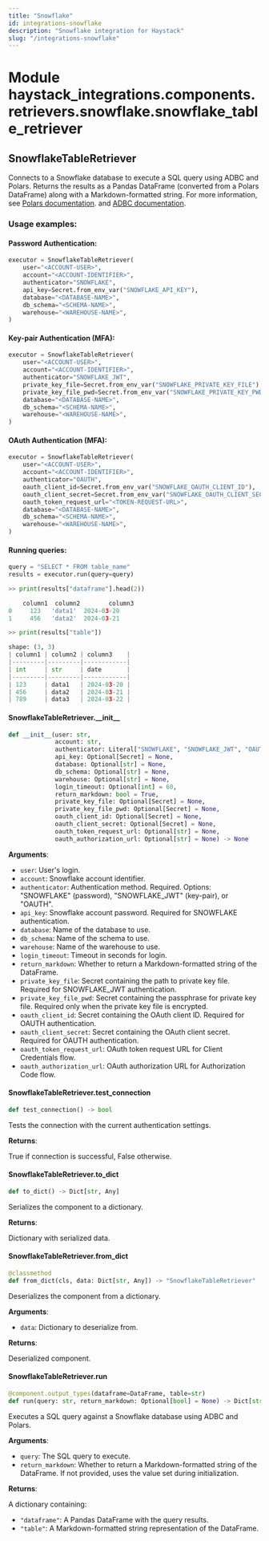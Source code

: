 ```yaml
---
title: "Snowflake"
id: integrations-snowflake
description: "Snowflake integration for Haystack"
slug: "/integrations-snowflake"
---
```


<a id="haystack_integrations.components.retrievers.snowflake.snowflake_table_retriever"></a>

# Module haystack\_integrations.components.retrievers.snowflake.snowflake\_table\_retriever

<a id="haystack_integrations.components.retrievers.snowflake.snowflake_table_retriever.SnowflakeTableRetriever"></a>

## SnowflakeTableRetriever

Connects to a Snowflake database to execute a SQL query using ADBC and Polars.
Returns the results as a Pandas DataFrame (converted from a Polars DataFrame)
along with a Markdown-formatted string.
For more information, see [Polars documentation](https://docs.pola.rs/api/python/dev/reference/api/polars.read_database_uri.html).
and [ADBC documentation](https://arrow.apache.org/adbc/main/driver/snowflake.html).

### Usage examples:

#### Password Authentication:
```python
executor = SnowflakeTableRetriever(
    user="<ACCOUNT-USER>",
    account="<ACCOUNT-IDENTIFIER>",
    authenticator="SNOWFLAKE",
    api_key=Secret.from_env_var("SNOWFLAKE_API_KEY"),
    database="<DATABASE-NAME>",
    db_schema="<SCHEMA-NAME>",
    warehouse="<WAREHOUSE-NAME>",
)
```

#### Key-pair Authentication (MFA):
```python
executor = SnowflakeTableRetriever(
    user="<ACCOUNT-USER>",
    account="<ACCOUNT-IDENTIFIER>",
    authenticator="SNOWFLAKE_JWT",
    private_key_file=Secret.from_env_var("SNOWFLAKE_PRIVATE_KEY_FILE"),
    private_key_file_pwd=Secret.from_env_var("SNOWFLAKE_PRIVATE_KEY_PWD"),
    database="<DATABASE-NAME>",
    db_schema="<SCHEMA-NAME>",
    warehouse="<WAREHOUSE-NAME>",
)
```

#### OAuth Authentication (MFA):
```python
executor = SnowflakeTableRetriever(
    user="<ACCOUNT-USER>",
    account="<ACCOUNT-IDENTIFIER>",
    authenticator="OAUTH",
    oauth_client_id=Secret.from_env_var("SNOWFLAKE_OAUTH_CLIENT_ID"),
    oauth_client_secret=Secret.from_env_var("SNOWFLAKE_OAUTH_CLIENT_SECRET"),
    oauth_token_request_url="<TOKEN-REQUEST-URL>",
    database="<DATABASE-NAME>",
    db_schema="<SCHEMA-NAME>",
    warehouse="<WAREHOUSE-NAME>",
)
```

#### Running queries:
```python
query = "SELECT * FROM table_name"
results = executor.run(query=query)

>> print(results["dataframe"].head(2))

    column1  column2        column3
0     123   'data1'  2024-03-20
1     456   'data2'  2024-03-21

>> print(results["table"])

shape: (3, 3)
| column1 | column2 | column3    |
|---------|---------|------------|
| int     | str     | date       |
|---------|---------|------------|
| 123     | data1   | 2024-03-20 |
| 456     | data2   | 2024-03-21 |
| 789     | data3   | 2024-03-22 |
```

<a id="haystack_integrations.components.retrievers.snowflake.snowflake_table_retriever.SnowflakeTableRetriever.__init__"></a>

#### SnowflakeTableRetriever.\_\_init\_\_

```python
def __init__(user: str,
             account: str,
             authenticator: Literal["SNOWFLAKE", "SNOWFLAKE_JWT", "OAUTH"],
             api_key: Optional[Secret] = None,
             database: Optional[str] = None,
             db_schema: Optional[str] = None,
             warehouse: Optional[str] = None,
             login_timeout: Optional[int] = 60,
             return_markdown: bool = True,
             private_key_file: Optional[Secret] = None,
             private_key_file_pwd: Optional[Secret] = None,
             oauth_client_id: Optional[Secret] = None,
             oauth_client_secret: Optional[Secret] = None,
             oauth_token_request_url: Optional[str] = None,
             oauth_authorization_url: Optional[str] = None) -> None
```

**Arguments**:

- `user`: User's login.
- `account`: Snowflake account identifier.
- `authenticator`: Authentication method. Required. Options: "SNOWFLAKE" (password),
"SNOWFLAKE_JWT" (key-pair), or "OAUTH".
- `api_key`: Snowflake account password. Required for SNOWFLAKE authentication.
- `database`: Name of the database to use.
- `db_schema`: Name of the schema to use.
- `warehouse`: Name of the warehouse to use.
- `login_timeout`: Timeout in seconds for login.
- `return_markdown`: Whether to return a Markdown-formatted string of the DataFrame.
- `private_key_file`: Secret containing the path to private key file.
Required for SNOWFLAKE_JWT authentication.
- `private_key_file_pwd`: Secret containing the passphrase for private key file.
Required only when the private key file is encrypted.
- `oauth_client_id`: Secret containing the OAuth client ID.
Required for OAUTH authentication.
- `oauth_client_secret`: Secret containing the OAuth client secret.
Required for OAUTH authentication.
- `oauth_token_request_url`: OAuth token request URL for Client Credentials flow.
- `oauth_authorization_url`: OAuth authorization URL for Authorization Code flow.

<a id="haystack_integrations.components.retrievers.snowflake.snowflake_table_retriever.SnowflakeTableRetriever.test_connection"></a>

#### SnowflakeTableRetriever.test\_connection

```python
def test_connection() -> bool
```

Tests the connection with the current authentication settings.

**Returns**:

True if connection is successful, False otherwise.

<a id="haystack_integrations.components.retrievers.snowflake.snowflake_table_retriever.SnowflakeTableRetriever.to_dict"></a>

#### SnowflakeTableRetriever.to\_dict

```python
def to_dict() -> Dict[str, Any]
```

Serializes the component to a dictionary.

**Returns**:

Dictionary with serialized data.

<a id="haystack_integrations.components.retrievers.snowflake.snowflake_table_retriever.SnowflakeTableRetriever.from_dict"></a>

#### SnowflakeTableRetriever.from\_dict

```python
@classmethod
def from_dict(cls, data: Dict[str, Any]) -> "SnowflakeTableRetriever"
```

Deserializes the component from a dictionary.

**Arguments**:

- `data`: Dictionary to deserialize from.

**Returns**:

Deserialized component.

<a id="haystack_integrations.components.retrievers.snowflake.snowflake_table_retriever.SnowflakeTableRetriever.run"></a>

#### SnowflakeTableRetriever.run

```python
@component.output_types(dataframe=DataFrame, table=str)
def run(query: str, return_markdown: Optional[bool] = None) -> Dict[str, Any]
```

Executes a SQL query against a Snowflake database using ADBC and Polars.

**Arguments**:

- `query`: The SQL query to execute.
- `return_markdown`: Whether to return a Markdown-formatted string of the DataFrame.
If not provided, uses the value set during initialization.

**Returns**:

A dictionary containing:
- `"dataframe"`: A Pandas DataFrame with the query results.
- `"table"`: A Markdown-formatted string representation of the DataFrame.
